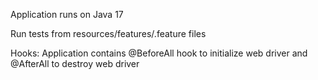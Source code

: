 Application runs on Java 17

Run tests from resources/features/.feature files

Hooks:
Application contains @BeforeAll hook to initialize web driver and @AfterAll to destroy web driver

